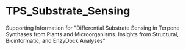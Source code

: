 # TPS_Substrate_Sensing
Supporting Information for "Differential Substrate Sensing in Terpene Synthases from Plants and Microorganisms. Insights from Structural, Bioinformatic, and EnzyDock Analyses"
